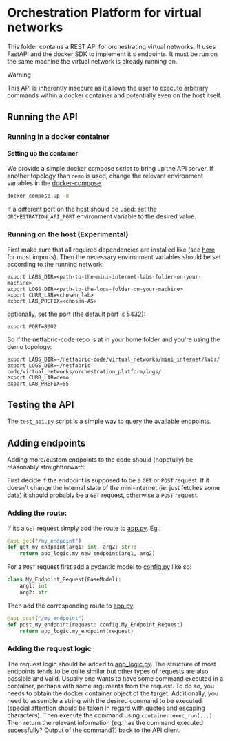 # Orchestration Platform for virtual networks

This folder contains a REST API for orchestrating virtual networks. It uses FastAPI and the docker SDK to implement it's endpoints. It must be run on the same machine the virtual network is already running on.
> [!WARNING]  
> This API is inherently insecure as it allows the user to execute arbitrary commands within a docker container and potentially even on the host itself.

## Running the API
### Running in a docker container

#### Setting up the container

We provide a simple docker compose script to bring up the API server. If another topology than `demo` is used, change the relevant environment variables in the [docker-compose](docker_compose.yml).

```bash
docker compose up -d
```
If a different port on the host should be used: set the `ORCHESTRATION_API_PORT` environment variable to the desired value.

### Running on the host (Experimental)

First make sure that all required dependencies are installed like (see [here](app_logic.py) for most imports).
Then the necessary environment variables should be set according to the running network:

    export LABS_DIR=<path-to-the-mini-internet-labs-folder-on-your-machine>
    export LOGS_DIR=<path-to-the-logs-folder-on-your-machine>
    export CURR_LAB=<chosen_lab>
    export LAB_PREFIX=<chosen-AS>

optionally, set the port (the default port is 5432):

    export PORT=8002

So if the netfabric-code repo is at in your home folder and you're using the demo topology:

    export LABS_DIR=~/netfabric-code/virtual_networks/mini_internet/labs/
    export LOGS_DIR=~/netfabric-code/virtual_networks/orchestration_platform/logs/
    export CURR_LAB=demo
    export LAB_PREFIX=55

## Testing the API

The [`test_api.py`](test_api.py) script is a simple way to query the available endpoints.

## Adding endpoints

Adding more/custom endpoints to the code should (hopefully) be reasonably straightforward:

First decide if the endpoint is supposed to be a `GET` or `POST` request. If it doesn't change the internal state of the mini-internet (ie. just fetches some data) it should probably be a `GET` request, otherwise a `POST` request. 
### Adding the route:
If its a `GET` request simply add the route to [app.py](app.py). 
Eg.:
```python
@app.get("/my_endpoint")
def get_my_endpoint(arg1: int, arg2: str):
    return app_logic.my_new_endpoint(arg1, arg2)
```

For a `POST` request first add a pydantic model to [config.py](config.py) like so:
```python
class My_Endpoint_Request(BaseModel):
    arg1: int
    arg2: str
```
Then add the corresponding route to [app.py](app.py).
```python
@app.post("/my_endpoint")
def post_my_endpoint(request: config.My_Endpoint_Request)
    return app_logic.my_endpoint(request)
```
### Adding the request logic
The request logic should be added to [app_logic.py](app_logic.py).
The structure of most endpoints tends to be quite similar but other types of requests are also possible and valid.
Usually one wants to have some command executed in a container, perhaps with some arguments from the request. To do so, you needs to obtain the docker container object of the target. Additionally, you need to assemble a string with the desired command to be executed (special attention should be taken in regard with quotes and escaping characters). Then execute the command using `container.exec_run(...)`.
Then return the relevant information (eg. has the command executed sucessfully? Output of the command?) back to the API client.